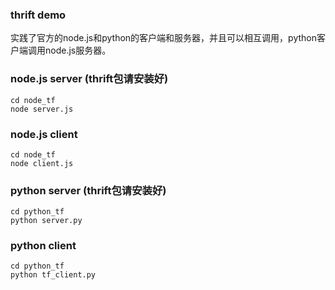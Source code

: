 ### thrift demo 
实践了官方的node.js和python的客户端和服务器，并且可以相互调用，python客户端调用node.js服务器。

### node.js server (thrift包请安装好)
```
cd node_tf
node server.js
```
### node.js client
```
cd node_tf
node client.js
```


### python server (thrift包请安装好)
```
cd python_tf
python server.py
```

### python client 
```
cd python_tf
python tf_client.py
```




